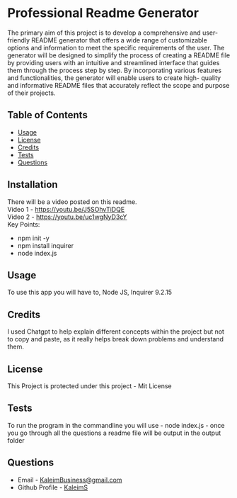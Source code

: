 
  # Professional Readme Generator
  The primary aim of this project is to develop a comprehensive and user-friendly README generator that offers a wide range of customizable options and information to meet the specific requirements of the user. The generator will be designed to simplify 
  the process of creating a README file by providing users with an intuitive and streamlined interface that guides them through the process step by step. By incorporating various features and functionalities, the generator will enable users to create high- 
  quality and informative README files that accurately reflect the scope and purpose of their projects.
  ## Table of Contents
  * [Usage](#usage)
  * [License](#license)
  * [Credits](#credits)
  * [Tests](#tests)
  * [Questions](#questions)
  ## Installation
  There will be a video posted on this readme. <br>
  Video 1 - https://youtu.be/J5SOhvTiDQE <br>
  Video 2 - https://youtu.be/uc1wgNyD3cY <br>
  Key Points: 
  * npm init -y
  * npm install inquirer
  * node index.js
  
  ## Usage 
  To use this app you will have to, Node JS, Inquirer 9.2.15
  ## Credits
  I used Chatgpt to help explain different concepts within the project but not to copy and paste, as it really helps break down problems and understand them.
  ## License
  This Project is protected under this project - Mit License
  ## Tests
  To run the program in the commandline you will use - node index.js - once you go through all the questions a readme file will be output in the output folder
  ## Questions
  * Email - KaleimBusiness@gmail.com
  * Github Profile - [KaleimS](https://github.com/KaleimS)
  
